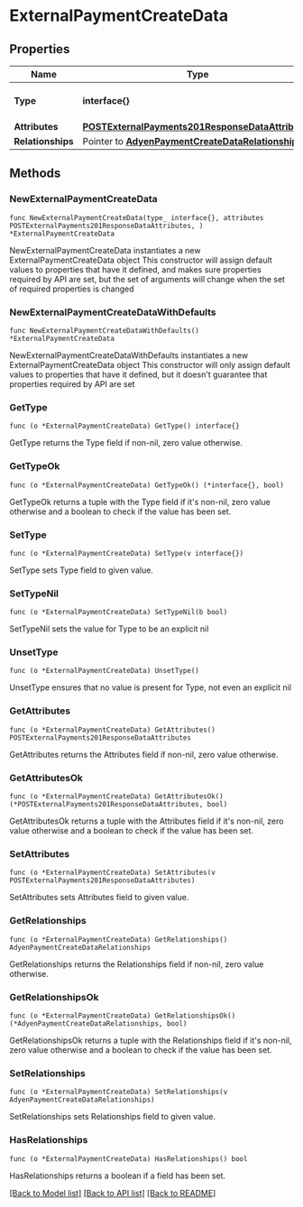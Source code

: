 # ExternalPaymentCreateData

## Properties

Name | Type | Description | Notes
------------ | ------------- | ------------- | -------------
**Type** | **interface{}** | The resource&#39;s type | 
**Attributes** | [**POSTExternalPayments201ResponseDataAttributes**](POSTExternalPayments201ResponseDataAttributes.md) |  | 
**Relationships** | Pointer to [**AdyenPaymentCreateDataRelationships**](AdyenPaymentCreateDataRelationships.md) |  | [optional] 

## Methods

### NewExternalPaymentCreateData

`func NewExternalPaymentCreateData(type_ interface{}, attributes POSTExternalPayments201ResponseDataAttributes, ) *ExternalPaymentCreateData`

NewExternalPaymentCreateData instantiates a new ExternalPaymentCreateData object
This constructor will assign default values to properties that have it defined,
and makes sure properties required by API are set, but the set of arguments
will change when the set of required properties is changed

### NewExternalPaymentCreateDataWithDefaults

`func NewExternalPaymentCreateDataWithDefaults() *ExternalPaymentCreateData`

NewExternalPaymentCreateDataWithDefaults instantiates a new ExternalPaymentCreateData object
This constructor will only assign default values to properties that have it defined,
but it doesn't guarantee that properties required by API are set

### GetType

`func (o *ExternalPaymentCreateData) GetType() interface{}`

GetType returns the Type field if non-nil, zero value otherwise.

### GetTypeOk

`func (o *ExternalPaymentCreateData) GetTypeOk() (*interface{}, bool)`

GetTypeOk returns a tuple with the Type field if it's non-nil, zero value otherwise
and a boolean to check if the value has been set.

### SetType

`func (o *ExternalPaymentCreateData) SetType(v interface{})`

SetType sets Type field to given value.


### SetTypeNil

`func (o *ExternalPaymentCreateData) SetTypeNil(b bool)`

 SetTypeNil sets the value for Type to be an explicit nil

### UnsetType
`func (o *ExternalPaymentCreateData) UnsetType()`

UnsetType ensures that no value is present for Type, not even an explicit nil
### GetAttributes

`func (o *ExternalPaymentCreateData) GetAttributes() POSTExternalPayments201ResponseDataAttributes`

GetAttributes returns the Attributes field if non-nil, zero value otherwise.

### GetAttributesOk

`func (o *ExternalPaymentCreateData) GetAttributesOk() (*POSTExternalPayments201ResponseDataAttributes, bool)`

GetAttributesOk returns a tuple with the Attributes field if it's non-nil, zero value otherwise
and a boolean to check if the value has been set.

### SetAttributes

`func (o *ExternalPaymentCreateData) SetAttributes(v POSTExternalPayments201ResponseDataAttributes)`

SetAttributes sets Attributes field to given value.


### GetRelationships

`func (o *ExternalPaymentCreateData) GetRelationships() AdyenPaymentCreateDataRelationships`

GetRelationships returns the Relationships field if non-nil, zero value otherwise.

### GetRelationshipsOk

`func (o *ExternalPaymentCreateData) GetRelationshipsOk() (*AdyenPaymentCreateDataRelationships, bool)`

GetRelationshipsOk returns a tuple with the Relationships field if it's non-nil, zero value otherwise
and a boolean to check if the value has been set.

### SetRelationships

`func (o *ExternalPaymentCreateData) SetRelationships(v AdyenPaymentCreateDataRelationships)`

SetRelationships sets Relationships field to given value.

### HasRelationships

`func (o *ExternalPaymentCreateData) HasRelationships() bool`

HasRelationships returns a boolean if a field has been set.


[[Back to Model list]](../README.md#documentation-for-models) [[Back to API list]](../README.md#documentation-for-api-endpoints) [[Back to README]](../README.md)



